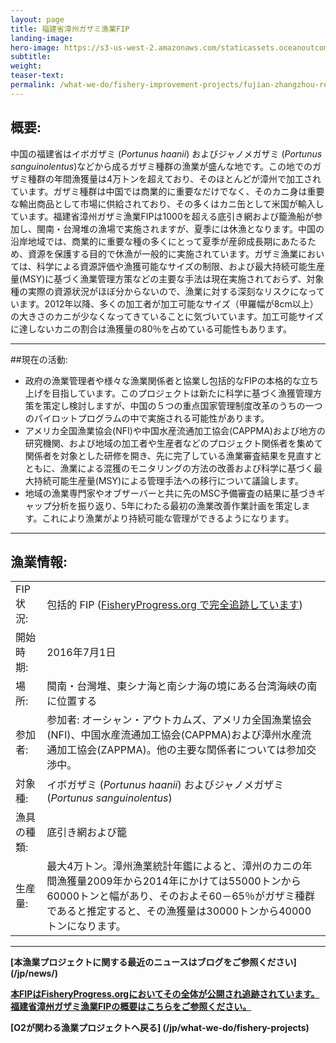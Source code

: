 ```yaml
---
layout: page 
title: 福建省漳州ガザミ漁業FIP
landing-image:
hero-image: https://s3-us-west-2.amazonaws.com/staticassets.oceanoutcomes.org/hero+photos/fujian-zhangzhou-red-swimming-crab-hero.jpg
subtitle:
weight: 
teaser-text:
permalink: /what-we-do/fishery-improvement-projects/fujian-zhangzhou-red-swimming-crab
---
```

<h2>概要:</h2>

中国の福建省はイボガザミ (*Portunus haanii*) およびジャノメガザミ (*Portunus sanguinolentus*)などから成るガザミ種群の漁業が盛んな地です。この地でのガザミ種群の年間漁獲量は4万トンを超えており、そのほとんどが漳州で加工されています。ガザミ種群は中国では商業的に重要なだけでなく、そのカニ身は重要な輸出商品として市場に供給されており、その多くはカニ缶として米国が輸入しています。福建省漳州ガザミ漁業FIPは1000を超える底引き網および籠漁船が参加し、閩南・台灣堆の漁場で実施されますが、夏季には休漁となります。中国の沿岸地域では、商業的に重要な種の多くにとって夏季が産卵成長期にあたるため、資源を保護する目的で休漁が一般的に実施されています。ガザミ漁業においては、科学による資源評価や漁獲可能なサイズの制限、および最大持続可能生産量(MSY)に基づく漁業管理方策などの主要な手法は現在実施されておらず、対象種の実際の資源状況がほぼ分からないので、漁業に対する深刻なリスクになっています。2012年以降、多くの加工者が加工可能なサイズ（甲羅幅が8cm以上）の大きさのカニが少なくなってきていることに気づいています。加工可能サイズに達しないカニの割合は漁獲量の80％を占めている可能性もあります。

---

##現在の活動:

* 政府の漁業管理者や様々な漁業関係者と協業し包括的なFIPの本格的な立ち上げを目指しています。このプロジェクトは新たに科学に基づく漁獲管理方策を策定し検討しますが、中国の５つの重点国家管理制度改革のうちの一つのパイロットプログラムの中で実施される可能性があります。
* アメリカ全国漁業協会(NFI)や中国水産流通加工協会(CAPPMA)および地方の研究機関、および地域の加工者や生産者などのプロジェクト関係者を集めて関係者を対象とした研修を開き、先に完了している漁業審査結果を見直すとともに、漁業による混獲のモニタリングの方法の改善および科学に基づく最大持続可能生産量(MSY)による管理手法への移行について議論します。
* 地域の漁業専門家やオブザーバーと共に先のMSC予備審査の結果に基づきギャップ分析を振り返り、5年にわたる最初の漁業改善作業計画を策定します。これにより漁業がより持続可能な管理ができるようになります。

---


<h2>漁業情報:</h2>

|||
| :--- | --- |
| FIP状況: |  包括的 FIP (<a href="https://fisheryprogress.org/fip-profile/prospective-china-fujian-zhangzhou-red-swimming-crab-bottom-trawl-pottrap" target="_blank">FisheryProgress.org で完全追跡しています</a>) |
| 開始時期: | 2016年7月1日 |
| 場所: | 閩南・台灣堆、東シナ海と南シナ海の境にある台湾海峡の南に位置する |
| 参加者: | 参加者: オーシャン・アウトカムズ、アメリカ全国漁業協会(NFI)、中国水産流通加工協会(CAPPMA)および漳州水産流通加工協会(ZAPPMA)。他の主要な関係者については参加交渉中。|
| 対象種: | イボガザミ (*Portunus haanii*) およびジャノメガザミ (*Portunus sanguinolentus*) |
| 漁具の種類: | 底引き網および籠 |
| 生産量: | 最大4万トン。漳州漁業統計年鑑によると、漳州のカニの年間漁獲量2009年から2014年にかけては55000トンから60000トンと幅があり、そのおよそ60－65％がガザミ種群であると推定すると、その漁獲量は30000トンから40000トンになります。 |

---

**[本漁業プロジェクトに関する最近のニュースはブログをご参照ください] (/jp/news/)**

<a href="https://fisheryprogress.org/fip-profile/prospective-china-fujian-zhangzhou-red-swimming-crab-bottom-trawl-pottrap" target="_blank">**本FIPはFisheryProgress.orgにおいてその全体が公開され追跡されています。福建省漳州ガザミ漁業FIPの概要はこちらをご参照ください。**</a>

**[O2が関わる漁業プロジェクトへ戻る] (/jp/what-we-do/fishery-projects)** 
